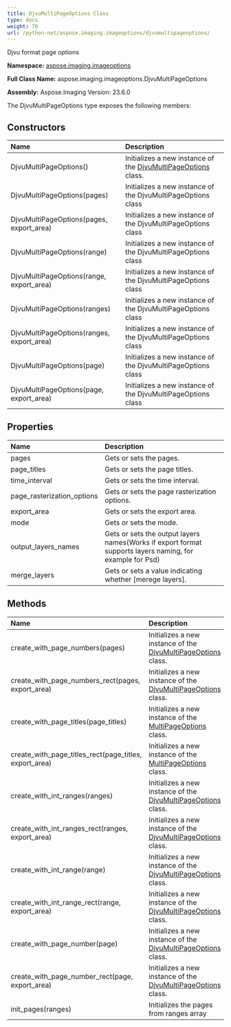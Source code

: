 ```yaml
---
title: DjvuMultiPageOptions Class
type: docs
weight: 70
url: /python-net/aspose.imaging.imageoptions/djvumultipageoptions/
---
```


Djvu format page options

**Namespace:** [aspose.imaging.imageoptions](/imaging/python-net/aspose.imaging.imageoptions/)

**Full Class Name:** aspose.imaging.imageoptions.DjvuMultiPageOptions

**Assembly:**  Aspose.Imaging Version: 23.6.0

The DjvuMultiPageOptions type exposes the following members:
## **Constructors**
|**Name**|**Description**|
| :- | :- |
|DjvuMultiPageOptions()|Initializes a new instance of the [DjvuMultiPageOptions](/imaging/python-net/aspose.imaging.imageoptions/djvumultipageoptions/) class.|
|DjvuMultiPageOptions(pages)|Initializes a new instance of the DjvuMultiPageOptions class|
|DjvuMultiPageOptions(pages, export_area)|Initializes a new instance of the DjvuMultiPageOptions class|
|DjvuMultiPageOptions(range)|Initializes a new instance of the DjvuMultiPageOptions class|
|DjvuMultiPageOptions(range, export_area)|Initializes a new instance of the DjvuMultiPageOptions class|
|DjvuMultiPageOptions(ranges)|Initializes a new instance of the DjvuMultiPageOptions class|
|DjvuMultiPageOptions(ranges, export_area)|Initializes a new instance of the DjvuMultiPageOptions class|
|DjvuMultiPageOptions(page)|Initializes a new instance of the DjvuMultiPageOptions class|
|DjvuMultiPageOptions(page, export_area)|Initializes a new instance of the DjvuMultiPageOptions class|
## **Properties**
|**Name**|**Description**|
| :- | :- |
|pages|Gets or sets the pages.|
|page_titles|Gets or sets the page titles.|
|time_interval|Gets or sets the time interval.|
|page_rasterization_options|Gets or sets the page rasterization options.|
|export_area|Gets or sets the export area.|
|mode|Gets or sets the mode.|
|output_layers_names|Gets or sets the output layers names(Works if export format supports layers naming, for example for Psd)|
|merge_layers|Gets or sets a value indicating whether [merege layers].|
## **Methods**
|**Name**|**Description**|
| :- | :- |
|create_with_page_numbers(pages)|Initializes a new instance of the [DjvuMultiPageOptions](/imaging/python-net/aspose.imaging.imageoptions/djvumultipageoptions/) class.|
|create_with_page_numbers_rect(pages, export_area)|Initializes a new instance of the [DjvuMultiPageOptions](/imaging/python-net/aspose.imaging.imageoptions/djvumultipageoptions/) class.|
|create_with_page_titles(page_titles)|Initializes a new instance of the [MultiPageOptions](/imaging/python-net/aspose.imaging.imageoptions/multipageoptions/) class.|
|create_with_page_titles_rect(page_titles, export_area)|Initializes a new instance of the [MultiPageOptions](/imaging/python-net/aspose.imaging.imageoptions/multipageoptions/) class.|
|create_with_int_ranges(ranges)|Initializes a new instance of the [DjvuMultiPageOptions](/imaging/python-net/aspose.imaging.imageoptions/djvumultipageoptions/) class.|
|create_with_int_ranges_rect(ranges, export_area)|Initializes a new instance of the [DjvuMultiPageOptions](/imaging/python-net/aspose.imaging.imageoptions/djvumultipageoptions/) class.|
|create_with_int_range(range)|Initializes a new instance of the [DjvuMultiPageOptions](/imaging/python-net/aspose.imaging.imageoptions/djvumultipageoptions/) class.|
|create_with_int_range_rect(range, export_area)|Initializes a new instance of the [DjvuMultiPageOptions](/imaging/python-net/aspose.imaging.imageoptions/djvumultipageoptions/) class.|
|create_with_page_number(page)|Initializes a new instance of the [DjvuMultiPageOptions](/imaging/python-net/aspose.imaging.imageoptions/djvumultipageoptions/) class.|
|create_with_page_number_rect(page, export_area)|Initializes a new instance of the [DjvuMultiPageOptions](/imaging/python-net/aspose.imaging.imageoptions/djvumultipageoptions/) class.|
|init_pages(ranges)|Initializes the pages from ranges array|
